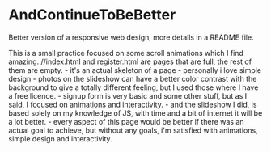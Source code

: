 # AndContinueToBeBetter
Better version of a responsive web design, more details in a README file.


This is a small practice focused on some scroll animations which I find amazing. 
//index.html and register.html are pages that are full, the rest of them are empty.
      - it's an actual skeleton of a page 
      - personally i love simple design 
      - photos on the slideshow can have a better color contrast with the background to give a totally different feeling, but I used those where I have a free licence. 
      - signup form is very basic and some other stuff, but as I said, I focused on animations and interactivity. 
      - and the slideshow I did, is based solely on my knowledge of JS, with time and a bit of internet it will be a lot better. 
      - every aspect of this page would be better if there was an actual goal to achieve, but without any goals, i'm satisfied with
      animations, simple design and interactivity.
